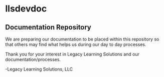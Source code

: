 # llsdevdoc
<h2>Documentation Repository</h2>

We are preparing our documentation to be placed within this repository so that others may find what helps us during our day to day processes.

Thank you for your interest in Legacy Learning Solutions and our documentation/processes.

-Legacy Learning Solutions, LLC
